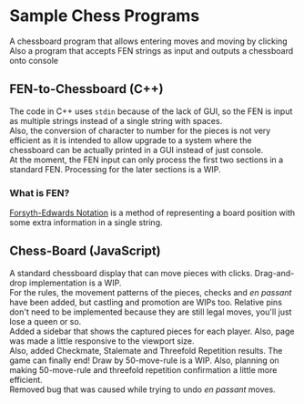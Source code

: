 # Sample Chess Programs
A chessboard program that allows entering moves and moving by clicking  
Also a program that accepts FEN strings as input and outputs a chessboard onto console  

## FEN-to-Chessboard (C++)
The code in C++ uses ```stdin``` because of the lack of GUI, so the FEN is input as multiple strings instead of a single string with spaces.  
Also, the conversion of character to number for the pieces is not very efficient as it is intended to allow upgrade to a system where the chessboard can be actually printed in a GUI instead of just console.  
At the moment, the FEN input can only process the first two sections in a standard FEN. Processing for the later sections is a WIP.

### What is FEN?
[Forsyth-Edwards Notation](https://en.wikipedia.org/wiki/Forsyth%E2%80%93Edwards_Notation) is a method of representing a board position with some extra information in a single string.  

## Chess-Board (JavaScript)
A standard chessboard display that can move pieces with clicks. Drag-and-drop implementation is a WIP.  
For the rules, the movement patterns of the pieces, checks and _en passant_ have been added, but castling and promotion are WIPs too. Relative pins don't need to be implemented because they are still legal moves, you'll just lose a queen or so.  
Added a sidebar that shows the captured pieces for each player. Also, page was made a little responsive to the viewport size.  
Also, added Checkmate, Stalemate and Threefold Repetition results. The game can finally end! Draw by 50-move-rule is a WIP. Also, planning on making 50-move-rule and threefold repetition confirmation a little more efficient.  
Removed bug that was caused while trying to undo _en passant_ moves.